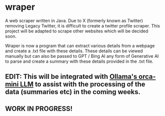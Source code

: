 # wraper
A web scraper written in Java. Due to X (formerly known as Twitter) removing Legacy Twitter, it is difficult to create a twitter profile scraper. This project will be adapted to scrape other websites which will be decided soon. 

Wraper is now a program that can extract various details from a webpage and create a .txt file with these details. These details can be viewed manually but can also be passed to GPT / Bing AI any form of Generative AI to parse and create a summary with these details provided in the .txt file.

## EDIT: This will be integrated with [Ollama's orca-mini LLM](https://ollama.ai/library/orca-mini) to assist with the processing of the data (summaries etc) in the coming weeks.
## WORK IN PROGRESS!
